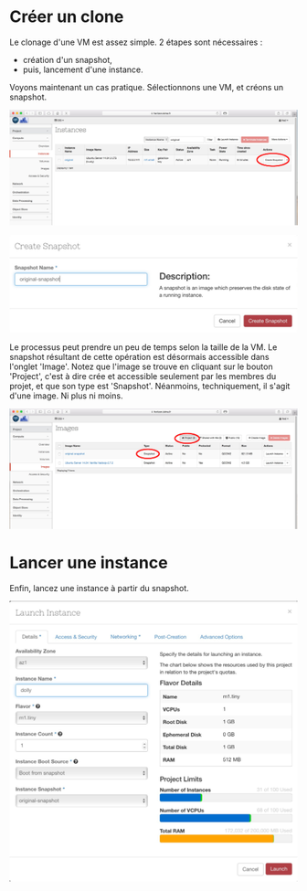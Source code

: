 # Créer un clone

Le clonage d'une VM est assez simple. 2 étapes sont nécessaires :

* création d'un snapshot,
* puis, lancement d'une instance.

Voyons maintenant un cas pratique. Sélectionnons une VM, et créons un snapshot.

![Local Image](./images/clone-01.jpg)

![Local Image](./images/clone-02.jpg)

Le processus peut prendre un peu de temps selon la taille de la VM. Le snapshot résultant de cette opération est désormais accessible dans l'onglet 'Image'. Notez que l'image se trouve en cliquant sur le bouton 'Project', c'est à dire crée et accessible seulement par les membres du projet, et que son type est 'Snapshot'. Néanmoins, techniquement, il s'agit d'une image. Ni plus ni moins.

![Local Image](./images/clone-03.jpg)

# Lancer une instance

Enfin, lancez une instance à partir du snapshot.

![Local Image](./images/clone-04.jpg)